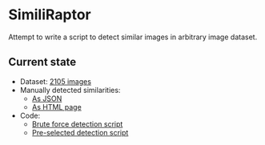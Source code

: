 # SimiliRaptor

Attempt to write a script to detect similar images in arbitrary image dataset.

## Current state

- Dataset: [2105 images](tests/dataset/)
- Manually detected similarities:
  - [As JSON](tests/dataset_similarities.json)
  - [As HTML page](tests/dataset_similarities.html)
- Code:
  - [Brute force detection script](tests/brute_force_similarities.py)
  - [Pre-selected detection script](tests/similiraptor_similarities.py)
